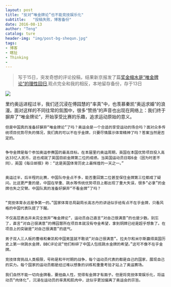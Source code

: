```yaml
---
layout: post
title: "反对“唯金牌论”也不能竞技娱乐化"
subtitle:   "投稿失败，博客备份"
date: 2016-08-13
author: "Teng"
catalog: ture
header-img: "img/post-bg-shequn.jpg"
tags:
- 博客
- 瞎扯
- Thinking
- 
---
```


> 写于15日，突发奇想的评论投稿，结果新京报发了篇[奖金缩水是“唯金牌论”的理性回归](http://www.bjnews.com.cn/opinion/2016/08/17/413653.html),观点完全和我的相反，本地留存备份，存于13日

  ![](http://7xtgob.com1.z0.glb.clouddn.com/16-8-17/37358612.jpg)
  
  里约奥运进程过半，我们还沉浸在傅园慧的"率真"中，也羡慕秦凯“奥运求婚”的浪漫。面对这样的不同往常的氛围中，很多“赞扬”的声音也出现在网络上：我们终于摒弃了“唯金牌论”，开始享受比赛的乐趣，追求运动原始的意义。
	
	但是中国真的准备好摒弃“唯金牌论”了吗？奥运会是一个合适的享受运动的场合吗？面对众多传统项目优势尽失的情况，我们真的可以不在乎金牌，只要尽情展示体育精神了吗？答案当然是否定的。
	
	
	争夺金牌是每个参加奥运参赛国的最高目标。在本届里约奥运周期，英国在本国优势项目投入高达33亿人民币，这也成就了英国目前金牌第二位的成绩。当英国运动员日取6金（因为时差不同），英国《每日邮报》称：“这是英国体育历史上最辉煌的一天之一。”
	
	
	奥运过半，后半程的比赛，中国队夺金点不多，能否重回第二位甚至保住金牌第三位都成了疑问。比这更严重的是，中国在举重、跳水等传统优势项目上都出现了重大失误，很多“必拿”的金牌也失之交臂。中国队真的准备好摒弃“不看金牌”了吗？
	
	
	“竞技体育永远是争第一的。”国家体育总局副局长高志丹的讲话似乎给有点不在乎金牌，只看风格的中国代表队提了下醒。
	
	不仅高层表态并未完全放弃“唯金牌论”，运动员自己直言“对自己很满意”的也是少数。别忘了，直言“对自己很满意”的傅园慧所在项目本就没有夺金希望，拿到铜牌已经是超乎想象了。在项目上的突破是“对自己很满意”的底气。
	
	男子双人三人板的曹缘和秦凯和中国男篮就不敢说“对自己很满意”。拉夫尔和米尔斯赢得英国历史上第一块跳水金牌，BBC评论说“他们粉碎了中国人包揽跳水金牌的希望。”这可不像不在乎金牌。
	
	竞技体育挑战人类极限，号称是和平时期的战争，每个运动员代表的都是自己的国家，展现自己的实力。每个国家的运动员都是经过难以想象的训练和重重考验才站上了奥运赛场。
	
	我们自然不能一切向金牌看，要扭曲人性，觉得有金牌才有面子。但是将竞技体育娱乐化，将运动员“肉体化”，沉浸在运动员的率真和肌肉中，这似乎更加偏离了奥运会的宗旨。
	
